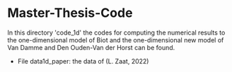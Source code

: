 # Master-Thesis-Code
In this directory 'code_1d' the codes for computing the numerical results to the one-dimensional model of Biot and the one-dimensional new model of Van Damme and Den Ouden-Van der Horst can be found.

- File data1d_paper: the data of (L. Zaat, 2022)



